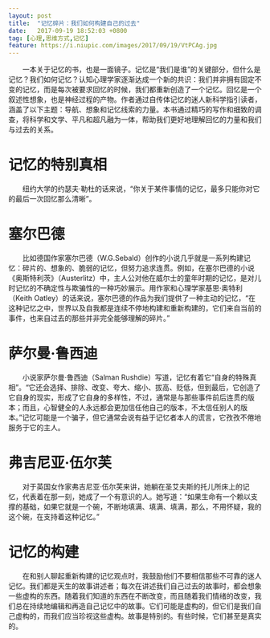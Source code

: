 ```yaml
---
layout: post
title:  "记忆碎片：我们如何构建自己的过去"
date:   2017-09-19 18:52:03 +0800
tag: [心理,思维方式,记忆]
feature: https://i.niupic.com/images/2017/09/19/VtPCAg.jpg
---
```


　　一本关于记忆的书，也是一面镜子。记忆是“我们是谁”的关键部分，但什么是记忆？我们如何记忆？认知心理学家逐渐达成一个新的共识：我们并非拥有固定不变的记忆，而是每次被要求回忆的时候，我们都重新创造了一个记忆。回忆是一个叙述性想象，也是神经过程的产物。作者通过自传体记忆的迷人新科学指引读者，涵盖了以下主题：导航、想象和记忆线索的力量。本书通过精巧的写作和细致的调查，将科学和文学、平凡和超凡融为一体，帮助我们更好地理解回忆的力量和我们与过去的关系。

# 记忆的特别真相

　　纽约大学的约瑟夫·勒杜的话来说，“你关于某件事情的记忆，最多只能你对它的最后一次回忆那么清晰”。

# 塞尔巴德

　　比如德国作家塞尔巴德（W.G.Sebald）创作的小说几乎就是一系列构建记忆：碎片的、想象的、脆弱的记忆，但努力追求连贯。例如，在塞尔巴德的小说《奥斯特利茨》（Austerlitz）中，主人公对他在威尔士的童年时期的记忆，是对儿时记忆的不确定性与欺骗性的一种巧妙展示。用作家和心理学家基思·奥特利（Keith Oatley）的话来说，塞尔巴德的作品为我们提供了一种主动的记忆，“在这种记忆之中，世界以及自我都是连续不停地构建和重新构建的，它们来自当前的事件，也来自过去的那些并非完全能够理解的碎片。”

# 萨尔曼·鲁西迪

　　小说家萨尔曼·鲁西迪（Salman Rushdie）写道，记忆有着它“自身的特殊真相”。“它还会选择、排除、改变、夸大、缩小、拔高、贬低，但到最后，它创造了它自身的现实，形成了它自身的多样性，不过，通常是与那些事件前后连贯的版本；而且，心智健全的人永远都会更加信任他自己的版本，不太信任别人的版本。”记忆可能是一个骗子，但它通常会说有益于记忆者本人的谎言，它孜孜不倦地服务于它的主人。

# 弗吉尼亚·伍尔芙

　　对于英国女作家弗吉尼亚·伍尔芙来讲，她躺在圣艾夫斯的托儿所床上的记忆，代表着在那一刻，她成了一个有意识的人。她写道：“如果生命有一个赖以支撑的基础，如果它就是一个碗，不断地填满、填满、填满，那么，不用怀疑，我的这个碗，在支持着这种记忆。”

# 记忆的构建

　　在和别人聊起重新构建的记忆观点时，我鼓励他们不要相信那些不可靠的迷人记忆。我们都是天生的故事讲述者；每次在讲述我们自己过去的故事时，都会想象一些虚构的东西。随着我们知道的东西在不断改变，而且随着我们情绪的改变，我们总在持续地编辑和再造自己记忆中的故事。它们可能是虚构的，但它们是我们自己虚构的，而我们应当珍视这些虚构。故事是特别的。有些时候，它们甚至是真实的。


